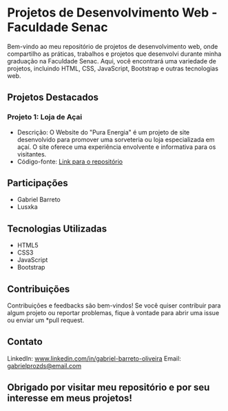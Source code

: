 # Projetos de Desenvolvimento Web - Faculdade Senac

Bem-vindo ao meu repositório de projetos de desenvolvimento web, onde compartilho as práticas, trabalhos e projetos que desenvolvi durante minha graduação na Faculdade Senac. Aqui, você encontrará uma variedade de projetos, incluindo HTML, CSS, JavaScript, Bootstrap e outras tecnologias web.

## Projetos Destacados

### Projeto 1: Loja de Açai

- Descrição: O Website do "Pura Energia" é um projeto de site desenvolvido para promover uma sorveteria ou loja especializada em açaí. O site oferece uma experiência envolvente e informativa para os visitantes. 
- Código-fonte: [Link para o repositório](https://github.com/Barreto0620/Senac/commit/6c650ee498386da55005cd57f3a8f711bb828f24)

## Participações

- Gabriel Barreto
- Lusxka

## Tecnologias Utilizadas

- HTML5
- CSS3
- JavaScript
- Bootstrap

## Contribuições
Contribuições e feedbacks são bem-vindos! Se você quiser contribuir para algum projeto ou reportar problemas, fique à vontade para abrir uma issue ou enviar um *pull request.

## Contato
LinkedIn: www.linkedin.com/in/gabriel-barreto-oliveira
Email: gabrielprozds@email.com


## Obrigado por visitar meu repositório e por seu interesse em meus projetos!
